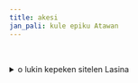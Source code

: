 ```yaml
---  
title: akesi
jan_pali: kule epiku Atawan
---
```

<style>
    .akesi{
        font-family: "nasin nanpa"
    }
    </style>
<div markdown="1" class="akesi">
󱤝󱤧󱥵󱤙󱥱  
󱤟󱤛󱤧󱤥󱤰  
󱤗󱥳󱥨󱤧󱥣  
󱤗󱤆󱤧󱥉󱥮  
󱤚󱤧󱥦󱤬󱤅  
󱤴󱤮󱤧󱥷󱥡  
󱥞󱤶󱥔󱤉󱥉󱤆󱤧󱥎󱤍󱤂  
󱥅󱥙󱤧󱥧󱥁  
󱤝󱤧󱤖󱥐󱤂  
󱤴󱥶󱤧󱥡󱤾  
󱤗󱥳󱥨󱤧󱤻  
󱤗󱤆󱤧󱥘󱥖  
󱤄󱤧󱥔󱤬󱤅  
</div>
<details markdown="1">
<summary>
o lukin kepeken sitelen Lasina
</summary>
kon li wawa kepeken utala  
kulupu kiwen li len ma  
kasi wan taso li suli  
kasi ante li pali tu  
kili li suwi lon anpa  
mi lukin li wile sona  
sina moku pona e pali ante li pilin ike ala  
olin seme li tan ni  
kon li kama pini ala  
mi weka li sona nasa  
kasi wan taso li musi  
kasi ante li selo sama  
ale li pona lon anpa
</details>